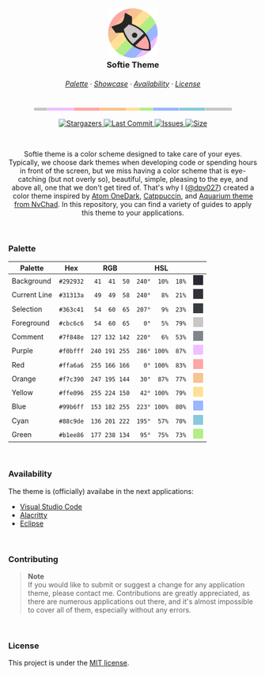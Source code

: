 <h3 align="center">
  <img src="assets/logos/logo_circular.png" width="100" alt="logo"></br>
  Softie Theme
</h3>

<h6 align="center">
  <a href="https://github.com/dpv927/softie-theme#-palette">Palette</a>
  ·
  <a href="https://github.com/dpv927/softie-theme#-showcase">Showcase</a>
  ·
  <a href="https://github.com/dpv927/softie-theme#-availability">Availability</a>
  ·
  <a href="https://github.com/dpv927/softie-theme#-license">License</a>
</h6>

<p align="center">
  <img src="assets/colors/teaser.png" width="400" />
</p>

<p align="center">
	<a href="https://github.com/dpv927/softie-theme/stargazers">
		<img alt="Stargazers" src="https://img.shields.io/github/stars/dpv927/softie-theme?style=for-the-badge&logo=starship&color=99b6ff&logoColor=cbc6c6&labelColor=292932">
  </a>
	<a href="#">
		<img alt="Last Commit" src="https://img.shields.io/github/last-commit/dpv927/softie-theme?style=for-the-badge&logo=github&color=ffa6a6&logoColor=cbc6c6&labelColor=292932"/>
  </a>
	<a href="https://github.com/catppuccin/catppuccin/issues">
		<img alt="Issues" src="https://img.shields.io/github/issues/catppuccin/catppuccin?style=for-the-badge&logo=gitbook&color=b1ee86&logoColor=cbc6c6&labelColor=292932">
  </a>
	<a href="#">
		<img alt="Size" src="https://img.shields.io/github/repo-size/dpv927/softie-theme?style=for-the-badge&logo=github&color=f0bfff&logoColor=cbc6c6&labelColor=292932">
  </a>
</p>

<br>

<p align="center">
Softie theme is a color scheme designed to take care of your eyes. Typically, we choose dark themes when developing code or spending hours in front of the screen, but we miss having a color scheme that is eye-catching (but not overly so), beautiful, simple, pleasing to the eye, and above all, one that we don't get tired of. That's why I (<a href="https://github.com/dpv927">@dpv027</a>) created a color theme inspired by <a href="https://github.com/topics/one-dark">Atom OneDark</a>, <a href="https://github.com/catppuccin">Catppuccin</a>, and <a href="https://nvchad.com/themes">Aquarium theme from NvChad</a>. In this repository, you can find a variety of guides to apply this theme to your applications.
</p>

<br>

### Palette

| Palette      | Hex       | RGB           | HSL             |  |
| ------------ | --------- | ------------- | --------------- | ------------------------------------------------- 
| Background   | `#292932` | ` 41  41  50` | `240°  10%  18%` | ![Background Color](assets/colors/bg.png)   |
| Current Line | `#31313a` | ` 49  49  58` | `240°   8%  21%` | ![Current Line Color](assets/colors/cl.png) |
| Selection    | `#363c41` | ` 54  60  65` | `207°   9%  23%` | ![Selection Color](assets/colors/sel.png)   |
| Foreground   | `#cbc6c6` | ` 54  60  65` | `  0°   5%  79%` | ![Foreground Color](assets/colors/fg.png)   |
| Comment      | `#7f848e` | `127 132 142` | `220°   6%  53%` | ![Comment Color](assets/colors/com.png)     |
| Purple       | `#f0bfff` | `240 191 255` | `286° 100%  87%` | ![Purple Color](assets/colors/pur.png)      |
| Red          | `#ffa6a6` | `255 166 166` | `  0° 100%  83%` | ![Red Color](assets/colors/red.png)         |
| Orange       | `#f7c390` | `247 195 144` | ` 30°  87%  77%` | ![Orange Color](assets/colors/org.png)      |
| Yellow       | `#ffe096` | `255 224 150` | ` 42° 100%  79%` | ![Yellow Color](assets/colors/yel.png)      |
| Blue         | `#99b6ff` | `153 182 255` | `223° 100%  80%` | ![Cyan Color](assets/colors/blu.png)        |
| Cyan         | `#88c9de` | `136 201 222` | `195°  57%  70%` | ![Cyan Color](assets/colors/cia.png)        |
| Green        | `#b1ee86` | `177 238 134` | ` 95°  75%  73%`  | ![Green Color](assets/colors/gre.png)      |


<br>

### Availability

The theme is (officially) availabe in the next applications:

- <a href="https://github.com/dpv927/softie-theme/tree/main/vscode">Visual Studio Code<a>
- <a href="https://github.com/dpv927/softie-theme/tree/main/alacritty">Alacritty</a>
- <a href="https://github.com/dpv927/softie-theme/tree/main/eclipse-dev-style">Eclipse</a>

<br>

### Contributing
> **Note** <br>
> If you would like to submit or suggest a change for any application theme, please contact me.
> Contributions are greatly appreciated, as there are numerous applications out there, and it's almost impossible to cover all of them, especially without any errors.

<br>

### License

This project is under the [MIT license](LICENSE).
